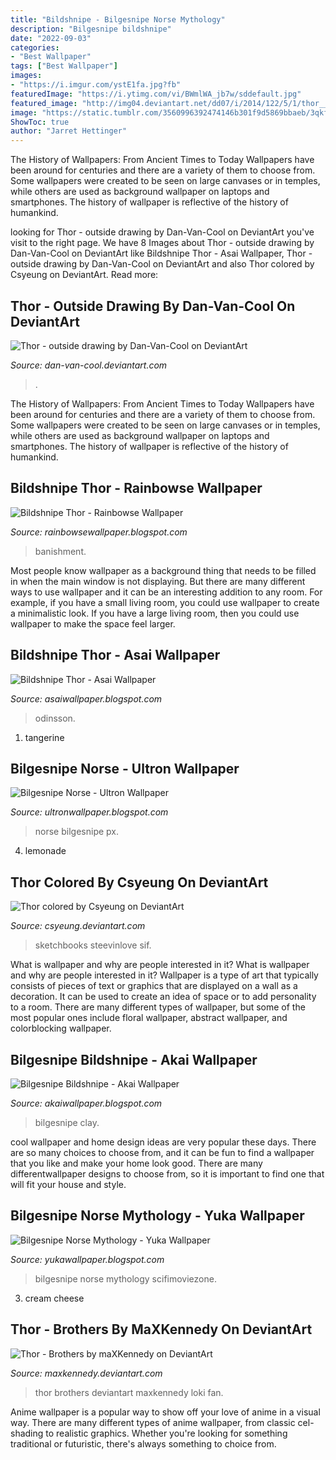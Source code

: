 ```yaml
---
title: "Bildshnipe - Bilgesnipe Norse Mythology"
description: "Bilgesnipe bildshnipe"
date: "2022-09-03"
categories:
- "Best Wallpaper"
tags: ["Best Wallpaper"]
images:
- "https://i.imgur.com/ystE1fa.jpg?fb"
featuredImage: "https://i.ytimg.com/vi/BWmlWA_jb7w/sddefault.jpg"
featured_image: "http://img04.deviantart.net/dd07/i/2014/122/5/1/thor___outside_drawing_by_dan_van_cool-d7gwicq.jpg"
image: "https://static.tumblr.com/3560996392474146b301f9d5869bbaeb/3qkfoos/0nao65kmt/tumblr_static__2048_v2.jpg"
ShowToc: true
author: "Jarret Hettinger"
---
```



The History of Wallpapers: From Ancient Times to Today
Wallpapers have been around for centuries and there are a variety of them to choose from. Some wallpapers were created to be seen on large canvases or in temples, while others are used as background wallpaper on laptops and smartphones. The history of wallpaper is reflective of the history of humankind.

	

		
looking for Thor - outside drawing by Dan-Van-Cool on DeviantArt you've visit to the right page. We have 8 Images about Thor - outside drawing by Dan-Van-Cool on DeviantArt like Bildshnipe Thor - Asai Wallpaper, Thor - outside drawing by Dan-Van-Cool on DeviantArt and also Thor colored by Csyeung on DeviantArt. Read more:
		
    
## Thor - Outside Drawing By Dan-Van-Cool On DeviantArt

<img loading=lazy src="http://img04.deviantart.net/dd07/i/2014/122/5/1/thor___outside_drawing_by_dan_van_cool-d7gwicq.jpg" onerror="this.onerror=null;this.src='https://tse1.mm.bing.net/th?id=OIP.Iif0k9aDdCtYFbGUr3E9lQHaFj&amp;pid=15.1';" alt="Thor - outside drawing by Dan-Van-Cool on DeviantArt">

_Source: dan-van-cool.deviantart.com_

>. 

	

The History of Wallpapers: From Ancient Times to Today
Wallpapers have been around for centuries and there are a variety of them to choose from. Some wallpapers were created to be seen on large canvases or in temples, while others are used as background wallpaper on laptops and smartphones. The history of wallpaper is reflective of the history of humankind.

    
## Bildshnipe Thor - Rainbowse Wallpaper

<img loading=lazy src="https://i.ytimg.com/vi/BWmlWA_jb7w/sddefault.jpg" onerror="this.onerror=null;this.src='https://tse2.mm.bing.net/th?id=OIP.Eh--hN9oB2G48P7NpeuwdQHaFj&amp;pid=15.1';" alt="Bildshnipe Thor - Rainbowse Wallpaper">

_Source: rainbowsewallpaper.blogspot.com_

>banishment. 

	

Most people know wallpaper as a background thing that needs to be filled in when the main window is not displaying. But there are many different ways to use wallpaper and it can be an interesting addition to any room. For example, if you have a small living room, you could use wallpaper to create a minimalistic look. If you have a large living room, then you could use wallpaper to make the space feel larger.

    
## Bildshnipe Thor - Asai Wallpaper

<img loading=lazy src="https://static.tumblr.com/3560996392474146b301f9d5869bbaeb/3qkfoos/0nao65kmt/tumblr_static__2048_v2.jpg" onerror="this.onerror=null;this.src='https://tse4.mm.bing.net/th?id=OIP.mS4_0atv1kBLldMd9nsiVQHaJ4&amp;pid=15.1';" alt="Bildshnipe Thor - Asai Wallpaper">

_Source: asaiwallpaper.blogspot.com_

>odinsson. 

	

1. tangerine 

    
## Bilgesnipe Norse - Ultron Wallpaper

<img loading=lazy src="https://i.imgur.com/ystE1fa.jpg?fb" onerror="this.onerror=null;this.src='https://tse4.mm.bing.net/th?id=OIP.0bQBNO3CydAPwFlqigf1EQHaD4&amp;pid=15.1';" alt="Bilgesnipe Norse - Ultron Wallpaper">

_Source: ultronwallpaper.blogspot.com_

>norse bilgesnipe px. 

	

4. lemonade 

    
## Thor Colored By Csyeung On DeviantArt

<img loading=lazy src="https://orig00.deviantart.net/a369/f/2013/351/5/8/thor_colored_by_csyeung-d6yb5hn.jpg" onerror="this.onerror=null;this.src='https://tse2.mm.bing.net/th?id=OIP._glv165fSdGDjsK3d1F-RAHaLa&amp;pid=15.1';" alt="Thor colored by Csyeung on DeviantArt">

_Source: csyeung.deviantart.com_

>sketchbooks steevinlove sif. 

	

What is wallpaper and why are people interested in it?
What is wallpaper and why are people interested in it?
Wallpaper is a type of art that typically consists of pieces of text or graphics that are displayed on a wall as a decoration. It can be used to create an idea of space or to add personality to a room. There are many different types of wallpaper, but some of the most popular ones include floral wallpaper, abstract wallpaper, and colorblocking wallpaper.

    
## Bilgesnipe Bildshnipe - Akai Wallpaper

<img loading=lazy src="https://cdnb.artstation.com/p/assets/images/images/005/239/269/20170314232645/micro_square/courtney-clay-frogstill2.jpg?1489552006" onerror="this.onerror=null;this.src='https://tse4.mm.bing.net/th?id=OIP.YPi5CEe9i9Wge6hU_XWITwAAAA&amp;pid=15.1';" alt="Bilgesnipe Bildshnipe - Akai Wallpaper">

_Source: akaiwallpaper.blogspot.com_

>bilgesnipe clay. 

	

cool wallpaper and home design ideas are very popular these days. There are so many choices to choose from, and it can be fun to find a wallpaper that you like and make your home look good. There are many differentwallpaper designs to choose from, so it is important to find one that will fit your house and style.

    
## Bilgesnipe Norse Mythology - Yuka Wallpaper

<img loading=lazy src="http://www.scifimoviezone.com/imagecomichero/avengersgallery146.jpg" onerror="this.onerror=null;this.src='https://tse4.mm.bing.net/th?id=OIP.l0az1L-X9I80GNlPVqFOwAHaEK&amp;pid=15.1';" alt="Bilgesnipe Norse Mythology - Yuka Wallpaper">

_Source: yukawallpaper.blogspot.com_

>bilgesnipe norse mythology scifimoviezone. 

	

3. cream cheese 

    
## Thor - Brothers By MaXKennedy On DeviantArt

<img loading=lazy src="https://img13.deviantart.net/c0e7/i/2013/322/d/b/thor___brothers_by_maxkennedy-d6uqll8.jpg" onerror="this.onerror=null;this.src='https://tse3.mm.bing.net/th?id=OIP.6tZnIP3_blhdGsKw6Ab1owHaIB&amp;pid=15.1';" alt="Thor - Brothers by maXKennedy on DeviantArt">

_Source: maxkennedy.deviantart.com_

>thor brothers deviantart maxkennedy loki fan. 

	

Anime wallpaper is a popular way to show off your love of anime in a visual way. There are many different types of anime wallpaper, from classic cel-shading to realistic graphics. Whether you're looking for something traditional or futuristic, there's always something to choice from.

